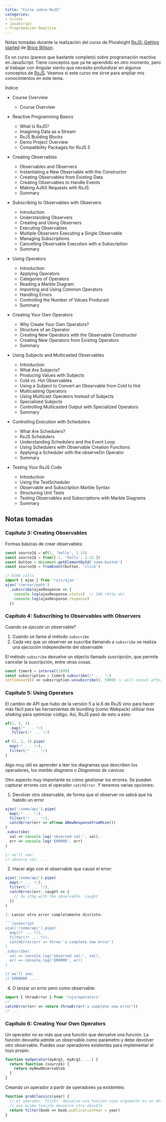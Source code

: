 ```yaml
---
title: "Curso sobre RxJS"
categories:
- Cursos
- JavaScript
- Programación Reactiva
---
```


Notas tomadas durante la realización del curso de Pluralsight
[RxJS: Getting started] de [Brice Wilson].

Es un curso (parece que bastante completo) sobre programación reactiva en JavaScript.
Tiene conceptos que ya he aprendido en otro momento, pero al trabajar con Angular
siento que necesito profundizar en algunos conceptos de [RxJS]. Veamos si este
curso me sirve para ampliar mis conocimientos en este tema.

<!-- more -->

Índice:

- Course Overview
    - Course Overview

- Reactive Programming Basics
    - What Is RxJS?
    - Imagining Data as a Stream
    - RxJS Building Blocks
    - Demo Project Overview
    - Compatibility Packages for RxJS 5

- Creating Observables
    - Observables and Observers
    - Instantiating a New Observable with the Constructor
    - Creating Observables from Existing Data
    - Creating Observables to Handle Events
    - Making AJAX Requests with RxJS
    - Summary

- Subscribing to Observables with Observers
    - Introduction
    - Understanding Observers
    - Creating and Using Observers
    - Executing Observables
    - Multiple Observers Executing a Single Observable
    - Managing Subscriptions
    - Cancelling Observable Execution with a Subscription
    - Summary

- Using Operators
    - Introduction
    - Applying Operators
    - Categories of Operators
    - Reading a Marble Diagram
    - Importing and Using Common Operators
    - Handling Errors
    - Controlling the Number of Values Produced
    - Summary

- Creating Your Own Operators
    - Why Create Your Own Operators?
    - Structure of an Operator
    - Creating New Operators with the Observable Constructor
    - Creating New Operators from Existing Operators
    - Summary

- Using Subjects and Multicasted Observables
    - Introduction
    - What Are Subjects?
    - Producing Values with Subjects
    - Cold vs. Hot Observables
    - Using a Subject to Convert an Observable from Cold to Hot
    - Multicasting Operators
    - Using Multicast Operators Instead of Subjects
    - Specialized Subjects
    - Controlling Multicasted Output with Specialized Operators
    - Summary

- Controlling Execution with Schedulers
    - What Are Schedulers?
    - RxJS Schedulers
    - Understanding Schedulers and the Event Loop
    - Using Schedulers with Observable Creation Functions
    - Applying a Scheduler with the observeOn Operator
    - Summary

- Testing Your RxJS Code
    - Introduction
    - Using the TestScheduler
    - Observable and Subscription Marble Syntax
    - Structuring Unit Tests
    - Testing Observables and Subscriptions with Marble Diagrams
    - Summary

## Notas tomadas

### Capítulo 3: Creating Observables

Formas básicas de crear observables:

```javascript
const source1$ = of(1, 'hello', 1.11)
const source2$ = from([ 1, 'hello', 2.22 ])
const button = document.getElementById('some-button')
const source3$ = fromEvent(button, 'click')

// AJAX calls
import { ajax } from 'rxjs/ajax'
ajax('/server/path')
  .subscribe(ajaxResponse => {
    console.log(ajaxResponse.status)  // 200 (http ok)
    console.log(ajaxResponse.response)
  })
```

### Capítulo 4: Subscribing to Observables with Observers

Cuando se *ejecuta* un observable?

1. Cuando se llama al método `subscribe`
2. Cada vez que un observer se suscribe llamando a `subscribe` se realiza
una *ejecución* independiente del observable

El método `subscribe` devuelve un objecto llamado *suscripción*, que permite
cancelar la suscripción, entre otras cosas.

```javascript
const timer$ = interval(1000)
const subscription = timer$.subscribe(/* ... */)
setTimeout(() => subscription.unsubscribe(), 5000) // will cancel after 5s
```

### Capítulo 5: Using Operators

El cambio de API que hubo de la versión 5 a la 6 de RxJS vino para hacer más fácil
para las herramientas de bundling (como Webpack) utilizar *tree shaking* para
optimizar código. Así, RxJS pasó de esto a esto:

```javascript
of(1, 2, 3)
  .map(/* ... */)
  .filter(/* ... */)

of (1, 2, 3).pipe(
  map(/* ... */),
  filter(/* ... */)
)
```

Algo muy útil es aprender a leer los diagramas que describen los operadores, los
*marble diagrams* o *Diagramas de canicas*

Otro aspecto muy importante es cómo gestionar los errores. Se pueden capturar errores
con el operador `catchError`. Y tenemos varias opciones:

1. Devolver otro observable, de forma que el observer no sabrá que ha habido un error

```javascript
ajax('/some/api').pipe(
  map(/* ... */),
  filter(/* ... */),
  catchError(err => of(new ANewResponseFromMine())
)
.subscribe(
  val => console.log('observed val:', val),
  err => console.log('ERRRRR', err)
)

// we'll see:
// observe val: ...
```

2. Hacer algo con el observable que causó el error:

```javascript
ajax('/some/api').pipe(
  map(/* ... */),
  filter(/* ... */),
  catchError(err, caught => {
    // do sthg with the observable `caught`
  })
)

3. Lanzar otro error completamente distinto:

```javascript
ajax('/some/api').pipe(
  map(/* ... */),
  filter(/* ... */),
  catchError(err => throw 'a complete new error')
)
.subscribe(
  val => console.log('observed val:', val),
  err => console.log('ERRRRR', err)
)

// we'll see:
// ERRRRRR ....
```

4. O lanzar un error pero como observable:

```javascript
import { throwError } from 'rxjs/operators'
// ...
catchError(err => return throwError('a complete new error'))
// ...
```

### Capítulo 6: Creating Your Own Operators

Un operador no es más que una función que devuelve una función. La función
devuelta admite un observable como parámetro y debe devolver otro observable.
Puedes usar operadores existentes para implementar el tuyo propio.

```javascript
function myOperator(myArg1, myArg2, ...) {
  return function (source$) {
    return myNewObservable$
  }
}
```

Creando un operador a partir de operadores ya existentes:

```javascript
function grabClassics(year) {
  // el operador `filter` devuelve una función cuyo argumento es un obsvble y 
  // esa misma función devuelve otro obsvble
  return filter(book => book.publicationYear < year)
}
```

[RxJS: Getting started]: https://app.pluralsight.com/library/courses/rxjs-getting-started/table-of-contents
[Brice Wilson]: http://www.bricewilson.net/
[RxJS]: https://www.learnrxjs.io/

